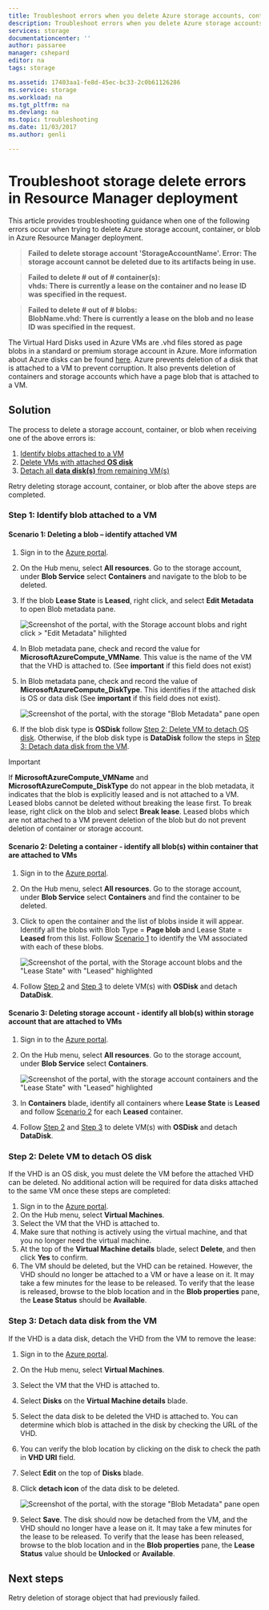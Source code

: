 ```yaml
---
title: Troubleshoot errors when you delete Azure storage accounts, containers, or VHDs | Microsoft Docs
description: Troubleshoot errors when you delete Azure storage accounts, containers, or VHDs
services: storage
documentationcenter: ''
author: passaree
manager: cshepard
editor: na
tags: storage

ms.assetid: 17403aa1-fe8d-45ec-bc33-2c0b61126286
ms.service: storage
ms.workload: na
ms.tgt_pltfrm: na
ms.devlang: na
ms.topic: troubleshooting
ms.date: 11/03/2017
ms.author: genli

---
```

# Troubleshoot storage delete errors in Resource Manager deployment
This article provides troubleshooting guidance when one of the following errors occur when trying to delete Azure storage account, container, or blob in Azure Resource Manager deployment.

>**Failed to delete storage account 'StorageAccountName'. Error: The storage account cannot be deleted due to its artifacts being in use.**

>**Failed to delete # out of # container(s):<br>vhds: There is currently a lease on the container and no lease ID was specified in the request.**

>**Failed to delete # out of # blobs:<br>BlobName.vhd: There is currently a lease on the blob and no lease ID was specified in the request.**

The Virtual Hard Disks used in Azure VMs are .vhd files stored as page blobs in a standard or premium storage account in Azure.  More information about Azure disks can be found [here](../../virtual-machines/windows/about-disks-and-vhds.md). Azure prevents deletion of a disk that is attached to a VM to prevent corruption. It also prevents deletion of containers and storage accounts which have a page blob that is attached to a VM. 

## Solution
The process to delete a storage account, container, or blob when receiving one of the above errors is: 
1. [Identify blobs attached to a VM](#step-1-identify-blobs-attached-to-a-vm)
2. [Delete VMs with attached **OS disk**](#step-2-delete-vm-to-detach-os-disk)
3. [Detach all **data disk(s)** from remaining VM(s)](#step-3-detach-data-disk-from-the-vm)

Retry deleting storage account, container, or blob after the above steps are completed.

### Step 1: Identify blob attached to a VM

#### Scenario 1: Deleting a blob – identify attached VM
1. Sign in to the [Azure portal](https://portal.azure.com).
2. On the Hub menu, select **All resources**. Go to the storage account, under **Blob Service** select **Containers** and navigate to the blob to be deleted.
3. If the blob **Lease State** is **Leased**, right click, and select **Edit Metadata** to open Blob metadata pane. 

    ![Screenshot of the portal, with the Storage account blobs and right click > "Edit Metadata" hilighted](./media/storage-resource-manager-cannot-delete-storage-account-container-vhd/utd-edit-metadata-sm.png)

4. In Blob metadata pane, check and record the value for **MicrosoftAzureCompute_VMName**. This value is the name of the VM that the VHD is attached to. (See **important** if this field does not exist)
5. In Blob metadata pane, check and record the value of **MicrosoftAzureCompute_DiskType**. This identifies if the attached disk is OS or data disk (See **important** if this field does not exist). 

     ![Screenshot of the portal, with the storage "Blob Metadata" pane open](./media/storage-resource-manager-cannot-delete-storage-account-container-vhd/utd-blob-metadata-sm.png)

6. If the blob disk type is **OSDisk** follow [Step 2: Delete VM to detach OS disk](#step-2-delete-vm-to-detach-os-disk). Otherwise, if the blob disk type is **DataDisk** follow the steps in [Step 3: Detach data disk from the VM](#step-3-detach-data-disk-from-the-vm). 

> [!IMPORTANT]
> If **MicrosoftAzureCompute_VMName** and **MicrosoftAzureCompute_DiskType** do not appear in the blob metadata, it indicates that the blob is explicitly leased and is not attached to a VM. Leased blobs cannot be deleted without breaking the lease first. To break lease, right click on the blob and select **Break lease**. Leased blobs which are not attached to a VM prevent deletion of the blob but do not prevent deletion of container or storage account.

#### Scenario 2: Deleting a container - identify all blob(s) within container that are attached to VMs
1. Sign in to the [Azure portal](https://portal.azure.com).
2. On the Hub menu, select **All resources**. Go to the storage account, under **Blob Service** select **Containers** and find the container to be deleted.
3. Click to open the container and the list of blobs inside it will appear. Identify all the blobs with Blob Type = **Page blob** and Lease State = **Leased** from this list. Follow [Scenario 1](#step-1-identify-blobs-attached-to-a-vm) to identify the VM associated with each of these blobs.

    ![Screenshot of the portal, with the Storage account blobs and the "Lease State" with "Leased" highlighted](./media/storage-resource-manager-cannot-delete-storage-account-container-vhd/utd-disks-sm.png)

4. Follow [Step 2](#step-2-delete-vm-to-detach-os-disk) and [Step 3](#step-3-detach-data-disk-from-the-vm) to delete VM(s) with **OSDisk** and detach **DataDisk**. 

#### Scenario 3: Deleting storage account - identify all blob(s) within storage account that are attached to VMs
1. Sign in to the [Azure portal](https://portal.azure.com).
2. On the Hub menu, select **All resources**. Go to the storage account, under **Blob Service** select **Containers**.

    ![Screenshot of the portal, with the storage account containers and the "Lease State" with "Leased" highlighted](./media/storage-resource-manager-cannot-delete-storage-account-container-vhd/utd-containers-sm.png)

3. In **Containers** blade, identify all containers where **Lease State** is **Leased** and follow [Scenario 2](#scenario-2-deleting-a-container---identify-all-blobs-within-container-that-are-attached-to-vms) for each **Leased** container.
4. Follow [Step 2](#step-2-delete-vm-to-detach-os-disk) and [Step 3](#step-3-detach-data-disk-from-the-vm) to delete VM(s) with **OSDisk** and detach **DataDisk**. 

### Step 2: Delete VM to detach OS disk
If the VHD is an OS disk, you must delete the VM before the attached VHD can be deleted. No additional action will be required for data disks attached to the same VM once these steps are completed:

1. Sign in to the [Azure portal](https://portal.azure.com).
2. On the Hub menu, select **Virtual Machines**.
3. Select the VM that the VHD is attached to.
4. Make sure that nothing is actively using the virtual machine, and that you no longer need the virtual machine.
5. At the top of the **Virtual Machine details** blade, select **Delete**, and then click **Yes** to confirm.
6. The VM should be deleted, but the VHD can be retained. However, the VHD should no longer be attached to a VM or have a lease on it. It may take a few minutes for the lease to be released. To verify that the lease is released, browse to the blob location and in the **Blob properties** pane, the **Lease Status** should be **Available**.

### Step 3: Detach data disk from the VM
If the VHD is a data disk, detach the VHD from the VM to remove the lease:

1. Sign in to the [Azure portal](https://portal.azure.com).
2. On the Hub menu, select **Virtual Machines**.
3. Select the VM that the VHD is attached to.
4. Select **Disks** on the **Virtual Machine details** blade.
5. Select the data disk to be deleted the VHD is attached to. You can determine which blob is attached in the disk by checking the URL of the VHD.
6. You can verify the blob location by clicking on the disk to check the path in **VHD URI** field.
7. Select **Edit** on the top of **Disks** blade.
8. Click **detach icon** of the data disk to be deleted.

     ![Screenshot of the portal, with the storage "Blob Metadata" pane open](./media/storage-resource-manager-cannot-delete-storage-account-container-vhd/utd-vm-disks-edit.png)

9. Select **Save**. The disk should now be detached from the VM, and the VHD should no longer have a lease on it. It may take a few minutes for the lease to be released. To verify that the lease has been released, browse to the blob location and in the **Blob properties** pane, the **Lease Status** value should be **Unlocked** or **Available**.

## Next steps
Retry deletion of storage object that had previously failed.

